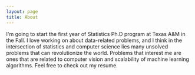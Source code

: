 ```yaml
---
layout: page
title: About
---
```



I'm going to start the first year of Statistics Ph.D program at Texas A&M in the Fall. I love working on about data-related problems, and I think in the intersection of statistics and computer science lies many unsolved problems that can revolutionize the world. Problems that interest me are ones that are related to computer vision and scalability of machine learning algorithms. Feel free to check out my resume.
